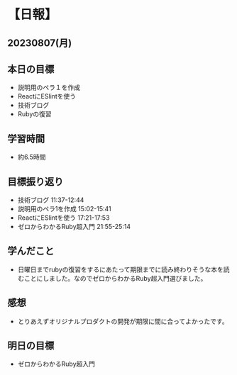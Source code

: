 # 【日報】
## 20230807(月)
## 本日の目標
- 説明用のペラ１を作成
- ReactにESlintを使う
- 技術ブログ
- Rubyの復習

## 学習時間
- 約6.5時間

## 目標振り返り
- 技術ブログ 11:37-12:44
- 説明用のペラ1を作成 15:02-15:41
- ReactにESlintを使う 17:21-17:53
- ゼロからわかるRuby超入門 21:55-25:14

## 学んだこと
- 日曜日までrubyの復習をするにあたって期限までに読み終わりそうな本を読むことにしました。なのでゼロからわかるRuby超入門選びました。

## 感想
- とりあえずオリジナルプロダクトの開発が期限に間に合ってよかったです。

## 明日の目標
- ゼロからわかるRuby超入門

